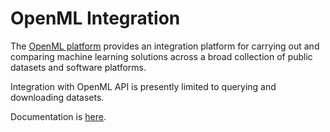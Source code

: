 # OpenML Integration

The [OpenML platform](https://www.openml.org) provides an integration
platform for carrying out and comparing machine learning solutions
across a broad collection of public datasets and software platforms.

Integration with OpenML API is presently limited to querying and
downloading datasets.

Documentation is [here](https://juliaai.github.io/OpenML.jl/stable/).

